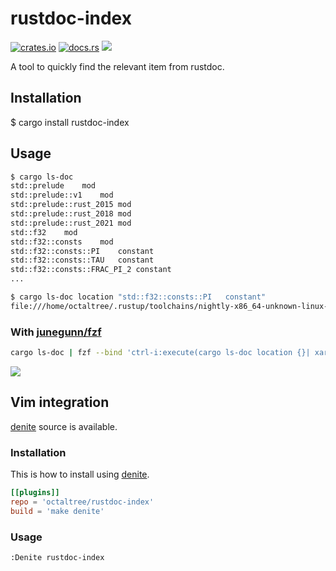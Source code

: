 # rustdoc-index

[![crates.io](https://img.shields.io/crates/v/rustdoc-index)](https://crates.io/crates/rustdoc-index) [![docs.rs](https://docs.rs/rustdoc-index/badge.svg)](https://docs.rs/rustdoc-index/) ![](https://github.com/octaltree/rustdoc-index/workflows/Build/badge.svg)

A tool to quickly find the relevant item from rustdoc.

## Installation
$ cargo install rustdoc-index

## Usage
```sh
$ cargo ls-doc
std::prelude	mod
std::prelude::v1	mod
std::prelude::rust_2015	mod
std::prelude::rust_2018	mod
std::prelude::rust_2021	mod
std::f32	mod
std::f32::consts	mod
std::f32::consts::PI	constant
std::f32::consts::TAU	constant
std::f32::consts::FRAC_PI_2	constant
...
```

```sh
$ cargo ls-doc location "std::f32::consts::PI	constant"
file:///home/octaltree/.rustup/toolchains/nightly-x86_64-unknown-linux-gnu/share/doc/rust/html/std/f32/consts/constant.PI.html
```

### With [junegunn/fzf](https://github.com/junegunn/fzf)
```sh
cargo ls-doc | fzf --bind 'ctrl-i:execute(cargo ls-doc location {}| xargs firefox)'
```
![](https://user-images.githubusercontent.com/7942952/113164022-b2016280-927b-11eb-85fa-0870b817b7cd.gif)

## Vim integration
[denite](https://github.com/Shougo/denite.nvim) source is available.

### Installation
This is how to install using [denite](https://github.com/Shougo/dein.vim).
```toml
[[plugins]]
repo = 'octaltree/rustdoc-index'
build = 'make denite'
```

### Usage
```vim
:Denite rustdoc-index
```
